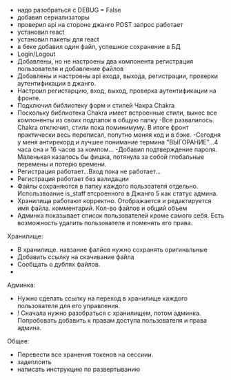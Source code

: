   - надо разобраться с DEBUG = False
  - добавил сериализаторы
  - проверил api на стороне джанго POST запрос работает
  - установил react
  - установил пакеты для react
  - в беке добавил один файл, успешное сохранение в БД
  - Login/Logout
  - Добавлены, но не настроены два компонента регистрация пользователя и добавление файлов
  - Добавлены и настроены api входа, выхода, регистрации, проверки аутентификации в джанго.
  - Настроил регистарцию, вход, выход, проверка аутентификации на фронте.
  - Подключил библиотеку форм и стилей Чакра Chakra
  - Поскольку библиотека Chakra имеет встроенные стили, вынес все компоненты из своих подпапок в общую папку
  -Все развалилось. Chakra отключил, стили пока поминимуму. В итоге фронт практически весь переписал, попутно меняя код и в бэке. 
  -Сегодня у меня антирекорд и лучшее понимание термина "ВЫГОРАНИЕ"...4 часа сна и 16 часов за компом...
  -Добавил подтверждение пароля. Маленькая казалось бы фишка, потянула за собой глобальные перемены и потерю времени.
  - Регистрация работает...Вход пока не работает...
  - Регистрация работает без валидации
  - Файлы сохраняются в папку каждого пользоателя отдельно. Использвоание is_staff втсроенного в Джанго 5 как статус админа.
  - Хранилища работают корректно. Отображается и редактируется имя файла. комментарий. Кол-во файлов и общий объем
  - Админка показывает список пользователей кроме самого себя. Есть возможность удалить пользователя и поменять его права.





Хранилище:
- В хранилище. навзание фалйов нужно сохранять оригинальные
- Добавить ссылку на скачивание файла
- Сообщать о дублях файлов.
- 

Админка:
- Нужно сделать ссылку на переход в хранилище каждого пользователя для его управления.
- ! Сначала нужно разобраться с хранилищем, потом админка. Попробовать добавить к правам доступа пользователя и права админа.




Общее:
- Перевести все хранения токенов на сессиии.
- задеплоить
- написать инструкцию по развертыванию



